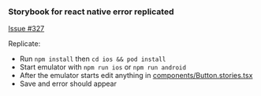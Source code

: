 ### Storybook for react native error replicated  

[Issue #327](https://github.com/storybookjs/react-native/issues/327)  
  
Replicate:  
- Run `npm install` then `cd ios && pod install`    
- Start emulator with `npm run ios` or `npm run android`  
- After the emulator starts edit anything in [components/Button.stories.tsx](components/Button.stories.tsx)
- Save and error should appear